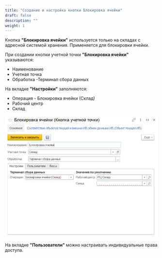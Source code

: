 ```yaml
---
title: "Создание и настройка кнопки Блокировка ячейки"
draft: false
description: ""
weight: 1
---
```


Кнопка **"Блокировка ячейки"** используется только на складах с адресной системой хранения. Применяется для блокировки ячейки.

При создании кнопки учетной точки **"Блокировка ячейки"** указываются:

- Наименование
- Учетная точка
- Обработка -Терминал сбора данных

На вкладке **"Настройки"** заполняются:

- Операция - Блокировка ячейки (Склад)
- Рабочий центр
- Склад

![1](1.png)

На вкладке **"Пользователи"** можно настраивать индивидуальные права доступа.
